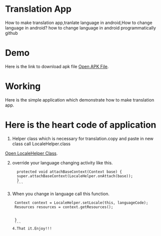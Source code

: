 # Translation App

How to make translation app,tranlate language in android,How to change language in android?
how to change language in android programmatically github

#  Demo

Here is the link to download apk file
[Open APK File](https://github.com/kontashi35/Translation/blob/master/SimpleTranslation.apk).


#  Working

Here is the simple application which demonstrate how to make translation app.

#  Here is the heart code of application

1.  Helper class which is necessary for translation.copy and paste in new class call LocaleHelper.class

[Open LocaleHelper Class](https://github.com/kontashi35/Translation/blob/master/app/src/main/java/com/icthealth/translationapp/LocaleHelper.java
).


2.  override your language changing activity like this.

      ```  @Override
        protected void attachBaseContext(Context base) {
        super.attachBaseContext(LocaleHelper.onAttach(base));
        }
        ```
3.  When you change in language call this function.

       ``` private void updateViews(String languageCode) {
        Context context = LocaleHelper.setLocale(this, languageCode);
        Resources resources = context.getResources();
        

        }
        ```
    4.That it.Enjoy!!!
